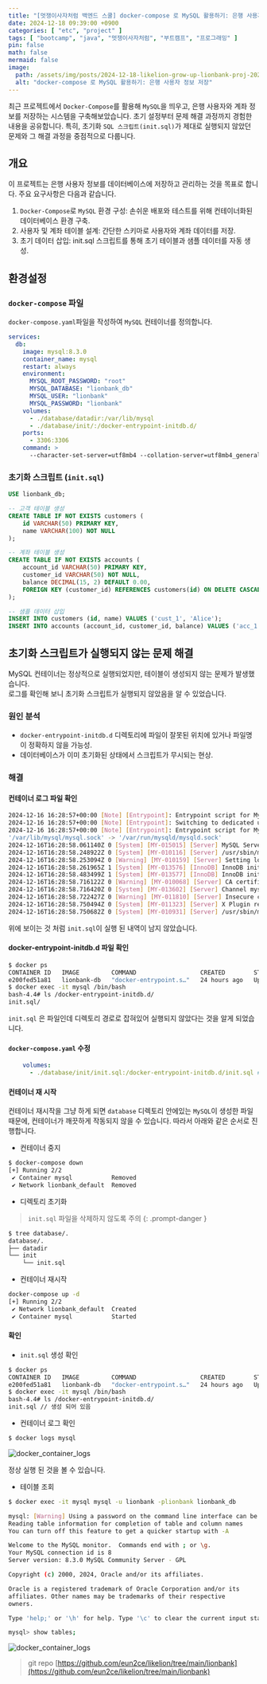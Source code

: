 ```yaml
---
title: "[멋쟁이사자처럼 백엔드 스쿨] docker-compose 로 MySQL 활용하기: 은행 사용자 정보 저장"
date: 2024-12-18 09:39:00 +0900
categories: [ "etc", "project" ]
tags: [ "bootcamp", "java", "멋쟁이사자처럼", "부트캠프", "프로그래밍" ]
pin: false
math: false
mermaid: false
image:
  path: /assets/img/posts/2024-12-18-likelion-grow-up-lionbank-proj-2024-12-18-09-37-11.webp
  alt: "docker-compose 로 MySQL 활용하기: 은행 사용자 정보 저장"
---
```


최근 프로젝트에서 `Docker-Compose`를 활용해 `MySQL`을 띄우고, 은행 사용자와 계좌 정보를 저장하는 시스템을 구축해보았습니다.
초기 설정부터 문제 해결 과정까지 경험한 내용을 공유합니다.
특히, 초기화 `SQL 스크립트(init.sql)`가 제대로 실행되지 않았던 문제와 그 해결 과정을 중점적으로 다룹니다.

## 개요

이 프로젝트는 은행 사용자 정보를 데이터베이스에 저장하고 관리하는 것을 목표로 합니다. 주요 요구사항은 다음과 같습니다.

1. `Docker-Compose`로 `MySQL` 환경 구성: 손쉬운 배포와 테스트를 위해 컨테이너화된 데이터베이스 환경 구축.
2. 사용자 및 계좌 테이블 설계: 간단한 스키마로 사용자와 계좌 데이터를 저장.
3. 초기 데이터 삽입: init.sql 스크립트를 통해 초기 테이블과 샘플 데이터를 자동 생성.

## 환경설정

### `docker-compose` 파일

`docker-compose.yaml`파일을 작성하여 `MySQL` 컨테이너를 정의합니다.

```yaml
services:
  db:
    image: mysql:8.3.0
    container_name: mysql
    restart: always
    environment:
      MYSQL_ROOT_PASSWORD: "root"
      MYSQL_DATABASE: "lionbank_db"
      MYSQL_USER: "lionbank"
      MYSQL_PASSWORD: "lionbank"
    volumes:
      - ./database/datadir:/var/lib/mysql
      - ./database/init/:/docker-entrypoint-initdb.d/
    ports:
      - 3306:3306
    command: >
      --character-set-server=utf8mb4 --collation-server=utf8mb4_general_ci
```

### 초기화 스크립트 (`init.sql`)

```sql
USE lionbank_db;

-- 고객 테이블 생성
CREATE TABLE IF NOT EXISTS customers (
    id VARCHAR(50) PRIMARY KEY,
    name VARCHAR(100) NOT NULL
);

-- 계좌 테이블 생성
CREATE TABLE IF NOT EXISTS accounts (
    account_id VARCHAR(50) PRIMARY KEY,
    customer_id VARCHAR(50) NOT NULL,
    balance DECIMAL(15, 2) DEFAULT 0.00,
    FOREIGN KEY (customer_id) REFERENCES customers(id) ON DELETE CASCADE
);

-- 샘플 데이터 삽입
INSERT INTO customers (id, name) VALUES ('cust_1', 'Alice');
INSERT INTO accounts (account_id, customer_id, balance) VALUES ('acc_1', 'cust_1', 1000.00);
```

## 초기화 스크립트가 실행되지 않는 문제 해결

MySQL 컨테이너는 정상적으로 실행되었지만, 테이블이 생성되지 않는 문제가 발생했습니다.   
로그를 확인해 보니 초기화 스크립트가 실행되지 않았음을 알 수 있었습니다.

### 원인 분석

* `docker-entrypoint-initdb.d` 디렉토리에 파일이 잘못된 위치에 있거나 파일명이 정확하지 않을 가능성.
* 데이터베이스가 이미 초기화된 상태에서 스크립트가 무시되는 현상.

### 해결

#### 컨테이너 로그 파일 확인

```bash
2024-12-16 16:28:57+00:00 [Note] [Entrypoint]: Entrypoint script for MySQL Server 8.3.0-1.el8 started.
2024-12-16 16:28:57+00:00 [Note] [Entrypoint]: Switching to dedicated user 'mysql'
2024-12-16 16:28:57+00:00 [Note] [Entrypoint]: Entrypoint script for MySQL Server 8.3.0-1.el8 started.
'/var/lib/mysql/mysql.sock' -> '/var/run/mysqld/mysqld.sock'
2024-12-16T16:28:58.061140Z 0 [System] [MY-015015] [Server] MySQL Server - start.
2024-12-16T16:28:58.248922Z 0 [System] [MY-010116] [Server] /usr/sbin/mysqld (mysqld 8.3.0) starting as process 1
2024-12-16T16:28:58.253094Z 0 [Warning] [MY-010159] [Server] Setting lower_case_table_names=2 because file system for /var/lib/mysql/ is case insensitive
2024-12-16T16:28:58.261965Z 1 [System] [MY-013576] [InnoDB] InnoDB initialization has started.
2024-12-16T16:28:58.483499Z 1 [System] [MY-013577] [InnoDB] InnoDB initialization has ended.
2024-12-16T16:28:58.716122Z 0 [Warning] [MY-010068] [Server] CA certificate ca.pem is self signed.
2024-12-16T16:28:58.716420Z 0 [System] [MY-013602] [Server] Channel mysql_main configured to support TLS. Encrypted connections are now supported for this channel.
2024-12-16T16:28:58.722427Z 0 [Warning] [MY-011810] [Server] Insecure configuration for --pid-file: Location '/var/run/mysqld' in the path is accessible to all OS users. Consider choosing a different directory.
2024-12-16T16:28:58.750494Z 0 [System] [MY-011323] [Server] X Plugin ready for connections. Bind-address: '::' port: 33060, socket: /var/run/mysqld/mysqlx.sock
2024-12-16T16:28:58.750682Z 0 [System] [MY-010931] [Server] /usr/sbin/mysqld: ready for connections. Version: '8.3.0'  socket: '/var/run/mysqld/mysqld.sock'  port: 3306  MySQL Community Server - GPL.
```

위에 보이는 것 처럼 `init.sql`이 실행 된 내역이 남지 않았습니다.

#### docker-entrypoint-initdb.d 파일 확인

```bash
$ docker ps                      
CONTAINER ID   IMAGE         COMMAND                  CREATED        STATUS         PORTS                               NAMES
e200fed51a81   lionbank-db   "docker-entrypoint.s…"   24 hours ago   Up 7 minutes   0.0.0.0:3306->3306/tcp, 33060/tcp   mysql
$ docker exec -it mysql /bin/bash                               
bash-4.4# ls /docker-entrypoint-initdb.d/
init.sql/
```

`init.sql` 은 파일인데 디렉토리 경로로 잡혀있어 실행되지 않았다는 것을 알게 되었습니다.

#### `docker-compose.yaml` 수정

```yaml
    volumes:
      - ./database/init/init.sql:/docker-entrypoint-initdb.d/init.sql # 파일을 지정하여 컨테이너 내부로 마운트 한다.
```

#### 컨테이너 재 시작

컨테이너 재시작을 그냥 하게 되면 `database` 디렉토리 안에있는 `MySQL`이 생성한 파일 때문에, 컨테이너가 깨끗하게 작동되지 않을 수 있습니다.
따라서 아래와 같은 순서로 진행합니다.

* 컨테이너 중지

```bash
$ docker-compose down
[+] Running 2/2
 ✔ Container mysql           Removed                                       2.7s
 ✔ Network lionbank_default  Removed
 ```

* 디렉토리 초기화

> `init.sql` 파일을 삭제하지 않도록 주의
{: .prompt-danger }

```bash
$ tree database/.
database/.
├── datadir
└── init
    └── init.sql
```

* 컨테이너 재시작

```bash
docker-compose up -d
[+] Running 2/2
 ✔ Network lionbank_default  Created                                                                          0.1s
 ✔ Container mysql           Started
```

#### 확인

* `init.sql` 생성 확인

```bash
$ docker ps                      
CONTAINER ID   IMAGE         COMMAND                  CREATED        STATUS         PORTS                               NAMES
e200fed51a81   lionbank-db   "docker-entrypoint.s…"   24 hours ago   Up 43 minutes   0.0.0.0:3306->3306/tcp, 33060/tcp   mysql
$ docker exec -it mysql /bin/bash                               
bash-4.4# ls /docker-entrypoint-initdb.d/
init.sql // 생성 되어 있음
```

* 컨테이너 로그 확인

```bash
$ docker logs mysql
```

![docker_container_logs](/assets/img/posts/2024-12-18-likelion-grow-up-lionbank-proj-2024-12-18-09-36-12.webp)

정상 실행 된 것을 볼 수 있습니다.

* 테이블 조회

```bash
$ docker exec -it mysql mysql -u lionbank -plionbank lionbank_db

mysql: [Warning] Using a password on the command line interface can be insecure.
Reading table information for completion of table and column names
You can turn off this feature to get a quicker startup with -A

Welcome to the MySQL monitor.  Commands end with ; or \g.
Your MySQL connection id is 8
Server version: 8.3.0 MySQL Community Server - GPL

Copyright (c) 2000, 2024, Oracle and/or its affiliates.

Oracle is a registered trademark of Oracle Corporation and/or its
affiliates. Other names may be trademarks of their respective
owners.

Type 'help;' or '\h' for help. Type '\c' to clear the current input statement.

mysql> show tables;
```

![docker_container_logs](/assets/img/posts/2024-12-18-likelion-grow-up-lionbank-proj-2024-12-18-09-37-11.webp)

> git repo [https://github.com/eun2ce/likelion/tree/main/lionbank](https://github.com/eun2ce/likelion/tree/main/lionbank)
